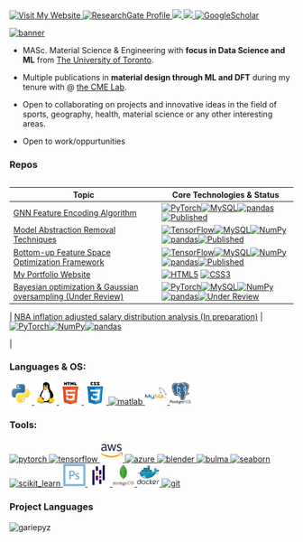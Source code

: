 

<a href="https://gariepyz.github.io/">
    <img src="https://img.shields.io/badge/Visit-My%20Website-brightgreen?style=flat&logo=github" alt="Visit My Website">
</a>
<a href="https://www.researchgate.net/profile/Zachary-Gariepy/publications">
    <img src="https://img.shields.io/badge/ResearchGate-Profile-brightgreen?style=flat&logo=researchgate" alt="ResearchGate Profile">
</a>
</a>  
<a href="https://www.linkedin.com/in/zachary-gariepy/">
    <img src="https://img.shields.io/badge/-Linkedin-blue?style=flat-square&logo=linkedin">
</a>
<a href="mailto:zgariepy123@gmail.com">
    <img src="https://img.shields.io/badge/-Email-red?style=flat-square&logo=gmail&logoColor=white">
</a>
<a href='https://scholar.google.com/citations?hl=en&user=ZGXWVvAAAAAJ&view_op=list_works&sortby=pubdate' target="_blank">
    <img alt='GoogleScholar' src='https://img.shields.io/badge/Scholar-100000?style=flat&logo=GoogleScholar&logoColor=white&&color=0181FF'>
</a>
<br/> 

[<img src="https://raw.githubusercontent.com/gariepyz/gariepyz/main/banner1.gif" alt="banner" title="banner" width="550" height="267"/>](https://github.com/gariepyz)


<!-- https://github.com/gariepyz/gariepyz/assets/85798903/3d33b2c4-60bf-4246-8e6d-0a4a83997755 -->

<!-- <video width='853' height='414' loop autoplay> -->
<!--     <source src="https://raw.githubusercontent.com/gariepyz/gariepyz/main/media/banner.mp4" type="video/mp4"> -->
<!--     Your browser does not support the video tag. -->
<!-- </video> -->

</p>

* MASc. Material Science & Engineering with **focus in Data Science and ML** from [The University of Toronto](https://gradstudies.engineering.utoronto.ca/). 

* Multiple publications in **material design through ML and DFT** during my tenure with @ [the CME Lab](http://www.ecf.utoronto.ca/~singhc17/index.html).

* Open to collaborating on projects and innovative ideas in the field of sports, geography, health, material science or any other interesting areas. 

* Open to work/oppurtunities

### Repos
<table>

|Topic | Core Technologies & Status|
|--|--|
| [GNN Feature Encoding Algorithm](https://github.com/gariepyz/Automatic-Graph-Representation-Algorithm-For-Graph-Neural-Networks) | [![PyTorch](https://img.shields.io/badge/-PyTorch-EE4C2C?style=flat&logo=pytorch&logoColor=white)](https://pytorch.org/)[![MySQL](https://img.shields.io/badge/-MySQL-4479A1?style=flat&logo=mysql&logoColor=white)](https://www.mysql.com/)[![pandas](https://img.shields.io/badge/-pandas-150458?style=flat&logo=pandas&logoColor=white)](https://pandas.pydata.org/)[![Published](https://img.shields.io/badge/-Published-007BFF?style=flat&logo=graduation-cap&logoColor=white)](https://pubs.aip.org/aip/aml/article/1/3/036103/2900763/Automatic-graph-representation-algorithm-for)| 
[Model Abstraction Removal Techniques](https://github.com/gariepyz/NN-Decomposition-For-Empirically-Derived-Insight) |[![TensorFlow](https://img.shields.io/badge/-TensorFlow-FF6F00?style=flat&logo=tensorflow&logoColor=white)](https://www.tensorflow.org/)[![MySQL](https://img.shields.io/badge/-MySQL-4479A1?style=flat&logo=mysql&logoColor=white)](https://www.mysql.com/)[![NumPy](https://img.shields.io/badge/-NumPy-013243?style=flat&logo=numpy&logoColor=white)](https://numpy.org/) [![pandas](https://img.shields.io/badge/-pandas-150458?style=flat&logo=pandas&logoColor=white)](https://pandas.pydata.org/)[![Published](https://img.shields.io/badge/-Published-007BFF?style=flat&logo=graduation-cap&logoColor=white)](https://pubs.acs.org/doi/10.1021/acscatal.2c03675)|
[Bottom-up Feature Space Optimization Framework](https://github.com/gariepyz/Machine-Learning-Powered-Bottom-up-Alloy-Catalyst-Discovery) |[![TensorFlow](https://img.shields.io/badge/-TensorFlow-FF6F00?style=flat&logo=tensorflow&logoColor=white)](https://www.tensorflow.org/)[![MySQL](https://img.shields.io/badge/-MySQL-4479A1?style=flat&logo=mysql&logoColor=white)](https://www.mysql.com/)[![NumPy](https://img.shields.io/badge/-NumPy-013243?style=flat&logo=numpy&logoColor=white)](https://numpy.org/)[![pandas](https://img.shields.io/badge/-pandas-150458?style=flat&logo=pandas&logoColor=white)](https://pandas.pydata.org/)[![Published](https://img.shields.io/badge/-Published-007BFF?style=flat&logo=graduation-cap&logoColor=white)](https://pubs.rsc.org/en/content/articlelanding/2023/YA/D2YA00316C)|
[My Portfolio Website](https://gariepyz.github.io/) | [![HTML5](https://img.shields.io/badge/-HTML5-E34F26?style=flat&logo=html5&logoColor=white)](https://www.w3.org/TR/html52/) [![CSS3](https://img.shields.io/badge/-CSS3-1572B6?style=flat&logo=css3&logoColor=white)](https://www.w3.org/Style/CSS/Overview.en.html) 
[Bayesian optimization & Gaussian oversampling (Under Review)](https://github.com/gariepyz) |[![PyTorch](https://img.shields.io/badge/-PyTorch-EE4C2C?style=flat&logo=pytorch&logoColor=white)](https://pytorch.org/)[![MySQL](https://img.shields.io/badge/-MySQL-4479A1?style=flat&logo=mysql&logoColor=white)](https://www.mysql.com/)[![NumPy](https://img.shields.io/badge/-NumPy-013243?style=flat&logo=numpy&logoColor=white)](https://numpy.org/)[![pandas](https://img.shields.io/badge/-pandas-150458?style=flat&logo=pandas&logoColor=white)](https://pandas.pydata.org/)[![Under Review](https://img.shields.io/badge/-Under%20Review-FF6F61?style=flat&logo=graduation-cap&logoColor=white)](https://www.researchgate.net/profile/Zachary-Gariepy/publications)
|
[NBA inflation adjusted salary distribution analysis (In preparation)](https://github.com/gariepyz) |[![PyTorch](https://img.shields.io/badge/-PyTorch-EE4C2C?style=flat&logo=pytorch&logoColor=white)](https://pytorch.org/)[![NumPy](https://img.shields.io/badge/-NumPy-013243?style=flat&logo=numpy&logoColor=white)](https://numpy.org/)[![pandas](https://img.shields.io/badge/-pandas-150458?style=flat&logo=pandas&logoColor=white)](https://pandas.pydata.org/)


|


### Languages & OS:

<p align="left">  
<a href="https://www.python.org" target="_blank" rel="noreferrer"> <img src="https://raw.githubusercontent.com/devicons/devicon/master/icons/python/python-original.svg" alt="python" width="40" height="40"/> </a> 
<a href="https://www.linux.org/" target="_blank" rel="noreferrer"> <img src="https://raw.githubusercontent.com/devicons/devicon/master/icons/linux/linux-original.svg" alt="linux" width="40" height="40"/> </a>
 <a href="https://www.w3.org/html/" target="_blank" rel="noreferrer"> <img src="https://raw.githubusercontent.com/devicons/devicon/master/icons/html5/html5-original-wordmark.svg" alt="html5" width="40" height="40"/> </a> 
 <a href="https://www.w3schools.com/css/" target="_blank" rel="noreferrer"> <img src="https://raw.githubusercontent.com/devicons/devicon/master/icons/css3/css3-original-wordmark.svg" alt="css3" width="40" height="40"/> </a>
 <a href="https://www.mathworks.com/" target="_blank" rel="noreferrer"> <img src="https://upload.wikimedia.org/wikipedia/commons/2/21/Matlab_Logo.png" alt="matlab" width="40" height="40"/> </a>
 <a href="https://www.mysql.com/" target="_blank" rel="noreferrer"> <img src="https://raw.githubusercontent.com/devicons/devicon/master/icons/mysql/mysql-original-wordmark.svg" alt="mysql" width="40" height="40"/> </a> 
<a href="https://www.postgresql.org" target="_blank" rel="noreferrer"> <img src="https://raw.githubusercontent.com/devicons/devicon/master/icons/postgresql/postgresql-original-wordmark.svg" alt="postgresql" width="40" height="40"/> </a> 
  </p>

### Tools:

<p align="left"> <a href="https://pytorch.org/" target="_blank" rel="noreferrer"> <img src="https://www.vectorlogo.zone/logos/pytorch/pytorch-icon.svg" alt="pytorch" width="40" height="40"/> </a> 
<a href="https://www.tensorflow.org" target="_blank" rel="noreferrer"> <img src="https://www.vectorlogo.zone/logos/tensorflow/tensorflow-icon.svg" alt="tensorflow" width="40" height="40"/> </a>
<a href="https://aws.amazon.com" target="_blank" rel="noreferrer"> <img src="https://raw.githubusercontent.com/devicons/devicon/master/icons/amazonwebservices/amazonwebservices-original-wordmark.svg" alt="aws" width="40" height="40"/>
<a href="https://azure.microsoft.com/en-in/" target="_blank" rel="noreferrer"> <img src="https://www.vectorlogo.zone/logos/microsoft_azure/microsoft_azure-icon.svg" alt="azure" width="40" height="40"/> </a> 
<a href="https://www.blender.org/" target="_blank" rel="noreferrer"> <img src="https://download.blender.org/branding/community/blender_community_badge_white.svg" alt="blender" width="40" height="40"/> </a> 
<a href="https://bulma.io/" target="_blank" rel="noreferrer"> <img src="https://raw.githubusercontent.com/gilbarbara/logos/804dc257b59e144eaca5bc6ffd16949752c6f789/logos/bulma.svg" alt="bulma" width="40" height="40"/> </a>
<a href="https://seaborn.pydata.org/" target="_blank" rel="noreferrer"> <img src="https://seaborn.pydata.org/_images/logo-mark-lightbg.svg" alt="seaborn" width="40" height="40"/> </a> 
<a href="https://scikit-learn.org/" target="_blank" rel="noreferrer"> <img src="https://upload.wikimedia.org/wikipedia/commons/0/05/Scikit_learn_logo_small.svg" alt="scikit_learn" width="40" height="40"/> </a> 
<a href="https://www.photoshop.com/en" target="_blank" rel="noreferrer"> <img src="https://raw.githubusercontent.com/devicons/devicon/master/icons/photoshop/photoshop-line.svg" alt="photoshop" width="40" height="40"/> </a>
<a href="https://pandas.pydata.org/" target="_blank" rel="noreferrer"> <img src="https://raw.githubusercontent.com/devicons/devicon/2ae2a900d2f041da66e950e4d48052658d850630/icons/pandas/pandas-original.svg" alt="pandas" width="40" height="40"/> </a> 
<a href="https://www.mongodb.com/" target="_blank" rel="noreferrer"> <img src="https://raw.githubusercontent.com/devicons/devicon/master/icons/mongodb/mongodb-original-wordmark.svg" alt="mongodb" width="40" height="40"/> </a> 
<a href="https://www.docker.com/" target="_blank" rel="noreferrer"> <img src="https://raw.githubusercontent.com/devicons/devicon/master/icons/docker/docker-original-wordmark.svg" alt="docker" width="40" height="40"/> </a> 
<a href="https://git-scm.com/" target="_blank" rel="noreferrer"> <img src="https://www.vectorlogo.zone/logos/git-scm/git-scm-icon.svg" alt="git" width="40" height="40"/> </a>
</p>

### Project Languages
<p><img align="center" src="https://github-readme-stats.vercel.app/api/top-langs?username=gariepyz&show_icons=true&locale=en&layout=compact" alt="gariepyz" /></p>
